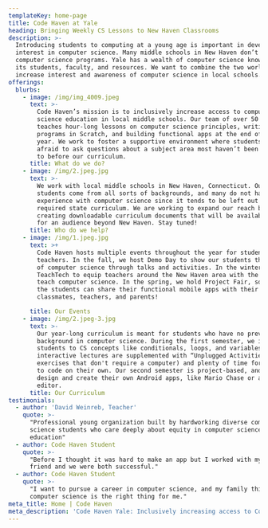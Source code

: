 ```yaml
---
templateKey: home-page
title: Code Haven at Yale
heading: Bringing Weekly CS Lessons to New Haven Classrooms
description: >-
  Introducing students to computing at a young age is important in developing
  interest in computer science. Many middle schools in New Haven don’t have
  computer science programs. Yale has a wealth of computer science knowledge in
  its students, faculty, and resources. We want to combine the two worlds and
  increase interest and awareness of computer science in local schools.
offerings:
  blurbs:
    - image: /img/img_4009.jpeg
      text: >-
        Code Haven’s mission is to inclusively increase access to computer
        science education in local middle schools. Our team of over 50 mentors
        teaches hour-long lessons on computer science principles, writing
        programs in Scratch, and building functional apps at the end of the
        year. We work to foster a supportive environment where students aren’t
        afraid to ask questions about a subject area most haven’t been exposed
        to before our curriculum.
      title: What do we do?
    - image: /img/2.jpeg.jpg
      text: >-
        We work with local middle schools in New Haven, Connecticut. Our
        students come from all sorts of backgrounds, and many do not have
        experience with computer science since it tends to be left out of the
        required state curriculum. We are working to expand our reach by
        creating downloadable curriculum documents that will be available online
        for an audience beyond New Haven. Stay tuned!
      title: Who do we help?
    - image: /img/1.jpeg.jpg
      text: >+
        Code Haven hosts multiple events throughout the year for students and
        teachers. In the fall, we host Demo Day to show our students the world
        of computer science through talks and activities. In the winter, we host
        TeachTech to equip teachers around the New Haven area with the tools to
        teach computer science. In the spring, we hold Project Fair, so all of
        the students can share their functional mobile apps with their
        classmates, teachers, and parents!

      title: Our Events
    - image: /img/2.jpeg-3.jpg
      text: >-
        Our year-long curriculum is meant for students who have no previous
        background in computer science. During the first semester, we introduce
        students to CS concepts like conditionals, loops, and variables. Our
        interactive lectures are supplemented with “Unplugged Activities” (fun
        exercises that don't require a computer) and plenty of time for students
        to code on their own. Our second semester is project-based, and students
        design and create their own Android apps, like Mario Chase or a photo
        editor.
      title: Our Curriculum
testimonials:
  - author: 'David Weinreb, Teacher'
    quote: >-
      "Professional young organization built by hardworking diverse computer
      science students who care deeply about equity in computer science
      education"
  - author: Code Haven Student
    quote: >-
      "Before I thought it was hard to make an app but I worked with my best
      friend and we were both successful."
  - author: Code Haven Student
    quote: >-
      "I want to pursue a career in computer science, and my family thinks
      computer science is the right thing for me."
meta_title: Home | Code Haven
meta_description: 'Code Haven Yale: Inclusively increasing access to Computer Science Education'
---
```


